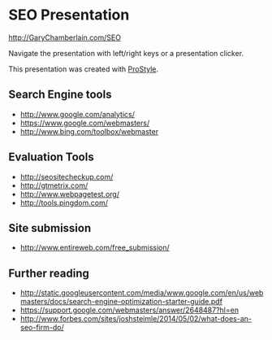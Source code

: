 # SEO Presentation

http://GaryChamberlain.com/SEO

Navigate the presentation with left/right keys or a presentation clicker.

This presentation was created with [ProStyle](http://prostyle.io).

## Search Engine tools
* http://www.google.com/analytics/
* https://www.google.com/webmasters/
* http://www.bing.com/toolbox/webmaster

## Evaluation Tools
* http://seositecheckup.com/
* http://gtmetrix.com/
* http://www.webpagetest.org/
* http://tools.pingdom.com/

## Site submission
* http://www.entireweb.com/free_submission/

## Further reading
* http://static.googleusercontent.com/media/www.google.com/en/us/webmasters/docs/search-engine-optimization-starter-guide.pdf
* https://support.google.com/webmasters/answer/2648487?hl=en
* http://www.forbes.com/sites/joshsteimle/2014/05/02/what-does-an-seo-firm-do/
